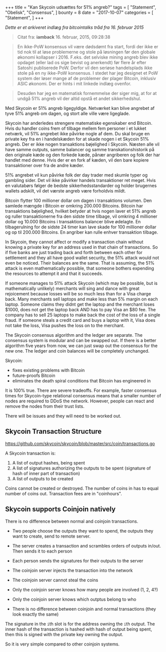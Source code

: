+++
title = "Kan Skycoin udsættes for 51% angreb?"
tags = [
    "Statement",
    "Obelisk",
    "Consensus",
]
bounty = 8
date = "2017-10-07"
categories = [
    "Statement",
]
+++

*Dette er et arkiveret indlæg fra bitcointalks tråd fra 16. februar 2015*

> Citat fra: **iamback** 16. februar, 2015, 09:28:38

> En ikke-PoW konsensus vil være dødsdømt fra start, fordi der ikke er tid nok til at løse problemerne og stole på løsningen før den globale økonomi kollapser i 2016. F.eks. det selviske mining angreb blev ikke opdaget (eller lad os sige bevist og anerkendt) før flere år efter Satoshi publiserede PoW. Derfor vil den seriøse handelsplads ikke stole på en ny ikke-PoW konsensus. I stedet har jeg designet et PoW system der løser mange af de problemer der plager Bitcoin, inklusiv ASIC økonomi. Der er hints i mit linkede indlæg ovenfor.

> Desuden har jeg en matematisk fornemmelse der siger mig, at for at undgå 51% angreb vil der altid opstå et andet sikkerhedshul.

Med Skycoin er 51% angreb ligegyldige. Netværket kan blive angrebet af tyve 51% angreb om dagen, og stort alle ville være ligeglade.

Skycoin har anderledes strengere matematiske egenskaber end Bitcoin. Hvis du handler coins frem of tilbage mellem fem personer i et lukket netværk, vil 51% angrebet ikke påvirke nogle af dem. Du skal bruge en private key fra en i handelskæden for at skade nogen i et Skycoin 51% angreb. Der er ikke nogen transaktions bøjelighed i Skycoin. Næsten alle vil have samme outputs, samme balancer og samme transkationshistorik på den originale kæde og den forkede kæde, pånær angriberen og folk der har handlet med denne. Hvis der er en fork af kæden, vil den bare kopiere transaktioner over fra de andre kæder.

51% angrebet vil kun påvirke folk der day trader med skumle typer og gambling sider. Det vil ikke påvirker handels transaktioner ret meget. Hvis en valutabørs følger de bedste sikkerhedsstandarder og holder brugernes wallets adskilt, vil det værste angreb være forholdvis mildt.

Bitcoin flytter 100 millioner dollar om dagen i transaktions volumen. Den samlede mængde i Bitcoin er omkring 200.000 Bitcoins. Bitcoin har transaktions bøjelighed, hvilket betyder at hvis nogen laver et 51% angreb og ruller transaktionerne fra den sidste time tilbage, vil omkring 4 millioner dollar og 10.000 Bitcoins i transaktions balancer blive ødelagte. En tilbagerulning for de sidste 24 timer kan lave skade for 100 millioner dollar og op til 200.000 Bitcoins. En angriber kan rulle enhver transaktion tilbage.

In Skycoin, they cannot affect or modify a transaction chain without knowing a
private key for an address used in that chain of transactions. So if five
banks are just trading back and forth between each other for settlement and
they all have good wallet security, the 51% attack would not even be noticed.
Their balances are the same. That is assuming, the 51% attack is even
mathematically possible, that someone bothers expending the resources to
attempt it and that it succeeds.

If someone manages to 51% attack Skycoin (which may be possible, but is
mathematically unlikely) merchants will sing and dance with great rejoicement
because losses will be so much less than for a Visa charge back. Many
merchants sell laptops and make less than 5% margin on each laptop. Someone
claims they didnt get the laptop and the merchant loses $1000, does not get
the laptop back AND has to pay Visa an $80 fee. The company has to sell 25
laptops to make back the cost of the loss of a single fraud. If someone steals
a credit card and buys a laptop with it, Visa does not take the loss, Visa
pushes the loss on to the merchant.

The Skycoin consensus algorithm and the ledger are separate. The consensus
system is modular and can be swapped out. If there is a better algorithm five
years from now, we can just swap out the consensus for the new one. The ledger
and coin balances will be completely unchanged.

Skycoin:

- fixes existing problems with Bitcoin
- future-proofs Bitcoin
- eliminates the death spiral conditions that Bitcoin has engineered in

It is 100% true. There are severe tradeoffs. For example, faster
consensus times for Skycoin-type relational consensus means that a smaller
number of nodes are required to DDoS the network. However, people can react
and remove the nodes from their trust lists.

There will be issues and they will need to be worked out.

## Skycoin Transaction Structure

https://github.com/skycoin/skycoin/blob/master/src/coin/transactions.go

A Skycoin transaction is:

1) A list of output hashes, being spent
2) A list of signatures authorizing the outputs to be spent (signature of hash
   of inner part of transaction)
3) A list of outputs to be created

Coins cannot be created or destroyed. The number of coins in has to equal
number of coins out. Transaction fees are in "coinhours".

## Skycoin supports Coinjoin natively

There is no difference between normal and coinjoin transactions.

- Two people choose the outputs they want to spend, the outputs they want to
  create, send to remote server.
- The server creates a transaction and scrambles orders of outputs in/out.
  Then sends it to each person
- Each person sends the signatures for their outputs to the server
- The coinjoin server injects the transaction into the network

- The coinjoin server cannot steal the coins
- Only the coinjoin server knows how many people are involved (1, 2, 4?)
- Only the coinjoin server knows which outptus belong to who
- There is no difference between coinjoin and normal transactions (they look
  exactly the same)

The signature in the `i`th slot is for the address owning the `i`th output. The
inner hash of the transaction is hashed with hash of output being spent, then
this is signed with the private key owning the output.

So it is very simple compared to other coinjoin systems.
